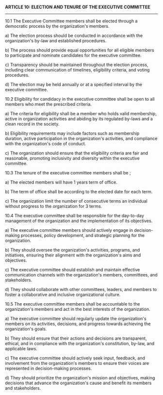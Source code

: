 **ARTICLE 10: ELECTION AND TENURE OF THE EXECUTIVE COMMITTEE**

---

10.1 The Executive Committee members shall be elected through a democratic process by the organization's members.

a) The election process should be conducted in accordance with the organization's by-law and established procedures.
 
b) The process should provide equal opportunities for all eligible members to participate and nominate candidates for the executive committee. 

c) Transparency should be maintained throughout the election process, including clear communication of timelines, eligibility criteria, and voting procedures.

d) The election may be held annually or at a specified interval by the executive committee.

10.2 Eligibility for candidacy in the executive committee shall be open to all members who meet the prescribed criteria.

a) The criteria for eligibility shall be a member who holds valid membership, active in organization activities and abiding by its regulated by-laws and a clean record in the society. 

b) Eligibility requirements may include factors such as membership duration, active participation in the organization's activities, and compliance with the organization's code of conduct. 

c) The organization should ensure that the eligibility criteria are fair and reasonable, promoting inclusivity and diversity within the executive committee.

10.3 The tenure of the executive committee members shall be ;

a) The elected members will have 1 years term of office.
 
b) The term of office shall be according to the elected date for each term. 

c) The organization limit the number of consecutive terms an individual without progress to the organization for 3 terms.

10.4 The executive committee shall be responsible for the day-to-day management of the organization and the implementation of its objectives.

a) The executive committee members should actively engage in decision-making processes, policy development, and strategic planning for the organization. 

b) They should oversee the organization's activities, programs, and initiatives, ensuring their alignment with the organization's aims and objectives. 

c) The executive committee should establish and maintain effective communication channels with the organization's members, committees, and stakeholders.

d) They should collaborate with other committees, leaders, and members to foster a collaborative and inclusive organizational culture.

10.5 The executive committee members shall be accountable to the organization's members and act in the best interests of the organization.

a) The executive committee should regularly update the organization's members on its activities, decisions, and progress towards achieving the organization's goals. 

b) They should ensure that their actions and decisions are transparent, ethical, and in compliance with the organization's constitution, by-law, and applicable laws. 

c) The executive committee should actively seek input, feedback, and involvement from the organization's members to ensure their voices are represented in decision-making processes.

d) They should prioritize the organization's mission and objectives, making decisions that advance the organization's cause and benefit its members and stakeholders.
